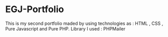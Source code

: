 # EGJ-Portfolio

This is my second portfolio maded by using technologies as : HTML , CSS , Pure Javascript and Pure PHP.
Library I used : PHPMailer
